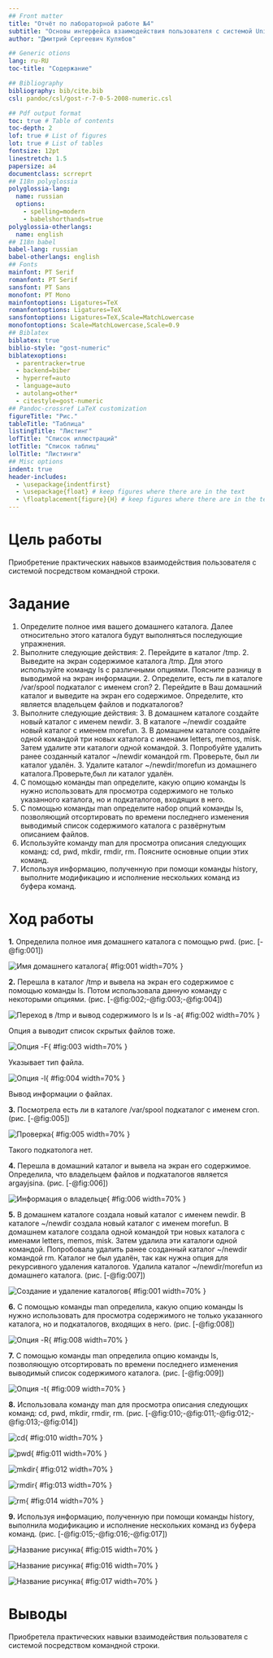 ```yaml
---
## Front matter
title: "Отчёт по лабораторной работе №4"
subtitle: "Основы интерфейса взаимодействия пользователя с системой Unix на уровне командной строки"
author: "Дмитрий Сергеевич Кулябов"

## Generic otions
lang: ru-RU
toc-title: "Содержание"

## Bibliography
bibliography: bib/cite.bib
csl: pandoc/csl/gost-r-7-0-5-2008-numeric.csl

## Pdf output format
toc: true # Table of contents
toc-depth: 2
lof: true # List of figures
lot: true # List of tables
fontsize: 12pt
linestretch: 1.5
papersize: a4
documentclass: scrreprt
## I18n polyglossia
polyglossia-lang:
  name: russian
  options:
	- spelling=modern
	- babelshorthands=true
polyglossia-otherlangs:
  name: english
## I18n babel
babel-lang: russian
babel-otherlangs: english
## Fonts
mainfont: PT Serif
romanfont: PT Serif
sansfont: PT Sans
monofont: PT Mono
mainfontoptions: Ligatures=TeX
romanfontoptions: Ligatures=TeX
sansfontoptions: Ligatures=TeX,Scale=MatchLowercase
monofontoptions: Scale=MatchLowercase,Scale=0.9
## Biblatex
biblatex: true
biblio-style: "gost-numeric"
biblatexoptions:
  - parentracker=true
  - backend=biber
  - hyperref=auto
  - language=auto
  - autolang=other*
  - citestyle=gost-numeric
## Pandoc-crossref LaTeX customization
figureTitle: "Рис."
tableTitle: "Таблица"
listingTitle: "Листинг"
lofTitle: "Список иллюстраций"
lotTitle: "Список таблиц"
lolTitle: "Листинги"
## Misc options
indent: true
header-includes:
  - \usepackage{indentfirst}
  - \usepackage{float} # keep figures where there are in the text
  - \floatplacement{figure}{H} # keep figures where there are in the text
---
```


# Цель работы

Приобретение практических навыков взаимодействия пользователя с системой посредством командной строки.

# Задание

1. Определите полное имя вашего домашнего каталога. Далее относительно этого каталога будут выполняться последующие упражнения.
2. Выполните следующие действия:
	2. Перейдите в каталог /tmp.
	2. Выведите на экран содержимое каталога /tmp. Для этого используйте команду ls с различными опциями. Поясните разницу в выводимой на экран информации.
	2. Определите, есть ли в каталоге /var/spool подкаталог с именем cron?
	2. Перейдите в Ваш домашний каталог и выведите на экран его содержимое. Определите, кто является владельцем файлов и подкаталогов?
3. Выполните следующие действия:
	3. В домашнем каталоге создайте новый каталог с именем newdir.
	3. В каталоге ~/newdir создайте новый каталог с именем morefun.
	3. В домашнем каталоге создайте одной командой три новых каталога с именами letters, memos, misk. Затем удалите эти каталоги одной командой.
	3. Попробуйте удалить ранее созданный каталог ~/newdir командой rm. Проверьте, был ли каталог удалён.
	3. Удалите каталог ~/newdir/morefun из домашнего каталога.Проверьте,был ли каталог удалён.
4. С помощью команды man определите, какую опцию команды ls нужно использовать для просмотра содержимого не только указанного каталога, но и подкаталогов, входящих в него.
5. С помощью команды man определите набор опций команды ls, позволяющий отсортировать по времени последнего изменения выводимый список содержимого каталога с развёрнутым описанием файлов.
6. Используйте команду man для просмотра описания следующих команд: cd, pwd, mkdir, rmdir, rm. Поясните основные опции этих команд.
7. Используя информацию, полученную при помощи команды history, выполните модификацию и исполнение нескольких команд из буфера команд.


# Ход работы

**1.** Определила полное имя домашнего каталога с помощью pwd. (рис. [-@fig:001])

![Имя домашнего каталога](image/1.jpg){ #fig:001 width=70% }

**2.** Перешла в каталог /tmp и вывела на экран его содержимое с помощью команды ls. Потом использовала данную команду с некоторыми опциями. (рис. [-@fig:002;-@fig:003;-@fig:004])

![Переход в /tmp и вывод содержимого ls и ls -a](image/2.jpg){ #fig:002 width=70% }

Опция а выводит список скрытых файлов тоже.

![Опция -F](image/2.1.jpg){ #fig:003 width=70% }

Указывает тип файла.

![Опция -l](image/2.2.jpg){ #fig:004 width=70% }

Вывод информации о файлах.

**3.** Посмотрела есть ли в каталоге /var/spool подкаталог с именем cron. (рис. [-@fig:005])

![Проверка](image/3.jpg){ #fig:005 width=70% }

Такого подкатолога нет.

**4.** Перешла в домашний каталог и вывела на экран его содержимое. Определила, что владельцем файлов и подкаталогов является argayjsina. (рис. [-@fig:006])

![Информация о владельце](image/4.jpg){ #fig:006 width=70% }

**5.** В домашнем каталоге создала новый каталог с именем newdir. В каталоге ~/newdir создала новый каталог с именем morefun. В домашнем каталоге создала одной командой три новых каталога с именами letters, memos, misk. Затем удалила эти каталоги одной командой. Попробовала удалить ранее созданный каталог ~/newdir командой rm. Каталог не был удалён, так как нужна опция для рекурсивного удаления каталогов. Удалила каталог ~/newdir/morefun из домашнего каталога. (рис. [-@fig:007])

![Создание и удаление каталогов](image/5.jpg){ #fig:001 width=70% }

**6.** С помощью команды man определила, какую опцию команды ls нужно использовать для просмотра содержимого не только указанного каталога, но и подкаталогов, входящих в него. (рис. [-@fig:008])

![Опция -R](image/6.jpg){ #fig:008 width=70% }

**7.** С помощью команды man определила опцию команды ls, позволяющую отсортировать по времени последнего изменения выводимый список содержимого каталога. (рис. [-@fig:009])

![Опция -t](image/7.jpg){ #fig:009 width=70% }

**8.** Использовала команду man для просмотра описания следующих команд: cd, pwd, mkdir, rmdir, rm. (рис. [-@fig:010;-@fig:011;-@fig:012;-@fig:013;-@fig:014])

![cd](image/8.jpg){ #fig:010 width=70% }

![pwd](image/8.1.jpg){ #fig:011 width=70% }

![mkdir](image/8.2.jpg){ #fig:012 width=70% }

![rmdir](image/8.3.jpg){ #fig:013 width=70% }

![rm](image/8.4.jpg){ #fig:014 width=70% }

**9.** Используя информацию, полученную при помощи команды history, выполнила модификацию и исполнение нескольких команд из буфера команд. (рис. [-@fig:015;-@fig:016;-@fig:017])

![Название рисунка](image/9.jpg){ #fig:015 width=70% }

![Название рисунка](image/9.1.jpg){ #fig:016 width=70% }

![Название рисунка](image/9.2.jpg){ #fig:017 width=70% }

# Выводы

Приобретела практических навыки взаимодействия пользователя с системой посредством командной строки.

